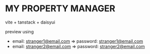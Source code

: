 # MY PROPERTY MANAGER

vite + tanstack + daisyui

preview using 
- email: stranger1@email.com => password: stranger1@email.com
- email: stranger2@email.com => password: stranger2@email.com

<!-- TODO add footer with my details -->
